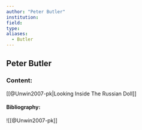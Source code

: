 ```yaml
---
author: "Peter Butler"
institution:
field:
type:
aliases:
  - Butler
---
```


## Peter Butler

### Content:
[[@Unwin2007-pk|Looking Inside The Russian Doll]]

#### Bibliography:

![[@Unwin2007-pk]]